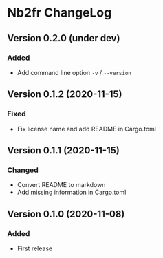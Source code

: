 # Nb2fr ChangeLog

## Version 0.2.0 (under dev)

### Added

- Add command line option `-v` / `--version`

## Version 0.1.2 (2020-11-15)

### Fixed

- Fix license name and add README in Cargo.toml

## Version 0.1.1 (2020-11-15)

### Changed

- Convert README to markdown
- Add missing information in Cargo.toml

## Version 0.1.0 (2020-11-08)

### Added

- First release
